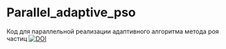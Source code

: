 # Parallel_adaptive_pso
Код для параллельной реализации адаптивного алгоритма метода роя частиц
[![DOI](https://zenodo.org/badge/807059881.svg)](https://zenodo.org/doi/10.5281/zenodo.11369998)
